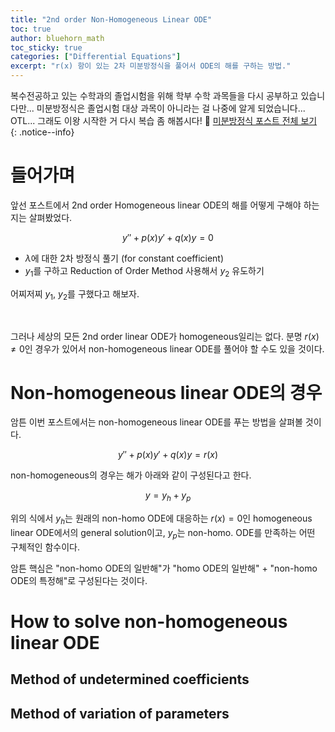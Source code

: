 ```yaml
---
title: "2nd order Non-Homogeneous Linear ODE"
toc: true
author: bluehorn_math
toc_sticky: true
categories: ["Differential Equations"]
excerpt: "r(x) 항이 있는 2차 미분방정식을 풀어서 ODE의 해를 구하는 방법."
---
```


복수전공하고 있는 수학과의 졸업시험을 위해 학부 수학 과목들을 다시 공부하고 있습니다만... 미분방정식은 졸업시험 대상 과목이 아니라는 걸 나중에 알게 되었습니다... OTL... 그래도 이왕 시작한 거 다시 복습 좀 해봅시다! 🏃 [미분방정식 포스트 전체 보기](/categories/differential-equations)
{: .notice--info}

# 들어가며

앞선 포스트에서 2nd order Homogeneous linear ODE의 해를 어떻게 구해야 하는지는 살펴봤었다.

<div class="definition" markdown="1">

$$
y'' + p(x) y' + q(x) y = 0
$$

</div>

- $\lambda$에 대한 2차 방정식 풀기 (for constant coefficient)
- $y_1$를 구하고 Reduction of Order Method 사용해서 $y_2$ 유도하기

어찌저찌 $y_1$, $y_2$를 구했다고 해보자.

<br/>

그러나 세상의 모든 2nd order linear ODE가 homogeneous일리는 없다. 분명 $r(x) \ne 0$인 경우가 있어서 non-homogeneous linear ODE를 풀어야 할 수도 있을 것이다.

# Non-homogeneous linear ODE의 경우

암튼 이번 포스트에서는 non-homogeneous linear ODE를 푸는 방법을 살펴볼 것이다.

<div class="definition" markdown="1">

$$
y'' + p(x) y' + q(x) y = r(x)
$$

</div>

non-homogeneous의 경우는 해가 아래와 같이 구성된다고 한다.

<div class="definition" markdown="1">

$$
y = y_h + y_p
$$

</div>

위의 식에서 $y_h$는 원래의 non-homo ODE에 대응하는 $r(x) = 0$인 homogeneous linear ODE에서의 general solution이고, $y_p$는 non-homo. ODE를 만족하는 어떤 구체적인 함수이다.

암튼 핵심은 "non-homo ODE의 일반해"가 "homo ODE의 일반해" + "non-homo ODE의 특정해"로 구성된다는 것이다.


# How to solve non-homogeneous linear ODE

## Method of undetermined coefficients

## Method of variation of parameters




